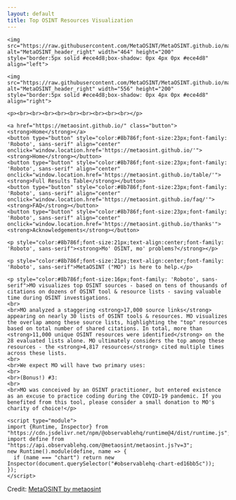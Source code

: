 ```yaml
---
layout: default
title: Top OSINT Resources Visualization
---
```


   <style>
    .button {
      background-color: white
      border: initial
      color: #8b786f;
      font-size: 23px;
      cursor: pointer;
      font-family: 'Roboto', sans-serif;
    }
  </style>

  <body style="margin-right:125px;margin-left:125px">
  
    <img src="https://raw.githubusercontent.com/MetaOSINT/MetaOSINT.github.io/main/header_left.PNG" alt="MetaOSINT_header_right" width="464" height="200" style="border:5px solid #ece4d8;box-shadow: 0px 4px 0px #ece4d8" align="left">

    <img src="https://raw.githubusercontent.com/MetaOSINT/MetaOSINT.github.io/main/header_right.PNG" alt="MetaOSINT_header_right" width="556" height="200" style="border:5px solid #ece4d8;box-shadow: 0px 4px 0px #ece4d8" align="right">
 
    <p><br><br><br><br><br><br><br><br><br></p>
  
    <a href="https://metaosint.github.io/" class="button"><strong>Home</strong></a>
    <button type="button" style="color:#8b786f;font-size:23px;font-family: 'Roboto', sans-serif" align="center" onclick="window.location.href='https://metaosint.github.io/'"><strong>Home</strong></button>
    <button type="button" style="color:#8b786f;font-size:23px;font-family: 'Roboto', sans-serif" align="center" onclick="window.location.href='https://metaosint.github.io/table/'"><strong>Full Results Table</strong></button>
    <button type="button" style="color:#8b786f;font-size:23px;font-family: 'Roboto', sans-serif" align="center" onclick="window.location.href='https://metaosint.github.io/faq/'"><strong>FAQ</strong></button>
    <button type="button" style="color:#8b786f;font-size:23px;font-family: 'Roboto', sans-serif" align="center" onclick="window.location.href='https://metaosint.github.io/thanks'"><strong>Acknowledgements</strong></button>

    <p style="color:#8b786f;font-size:21px;text-align:center;font-family: 'Roboto', sans-serif"><strong>Mo' OSINT, mo' problems?</strong></p>

    <p style="color:#8b786f;font-size:21px;text-align:center;font-family: 'Roboto', sans-serif">MetaOSINT ("MO") is here to help.</p>

    <p style="color:#8b786f;font-size:16px;font-family: 'Roboto', sans-serif">MO visualizes top OSINT sources - based on tens of thousands of citations on dozens of OSINT tool & resource lists - saving valuable time during OSINT investigations.
    <br>
    <br>MO analyzed a staggering <strong>17,000 source links</strong> appearing on nearly 30 lists of OSINT tools & resources. MO visualizes the overlap among these source lists, highlighting the "top" resources based on total number of shared citations. In total, more than <strong>11,000 unique OSINT resources were identified</strong> on the 28 evaluated lists alone. MO ultimately considers the top among these resources - the <strong>4,817 resources</strong> cited multiple times across these lists.
    <br>
    <br>We expect MO will have two primary uses:
    <br>
    <br>(Bonus!) #3:
    <br>
    <br>MO was conceived by an OSINT practitioner, but entered existence as an excuse to practice coding during the COVID-19 pandemic. If you benefited from this tool, please consider a small donation to MO's charity of choice!</p>

    <script type="module">
    import {Runtime, Inspector} from "https://cdn.jsdelivr.net/npm/@observablehq/runtime@4/dist/runtime.js";
    import define from "https://api.observablehq.com/@metaosint/metaosint.js?v=3";
    new Runtime().module(define, name => {
      if (name === "chart") return new Inspector(document.querySelector("#observablehq-chart-ed16bb5c"));
    });
    </script>

  </body>

<div id="observablehq-chart-ed16bb5c"></div>
<p>Credit: <a href="https://observablehq.com/@metaosint/metaosint">MetaOSINT by metaosint</a></p>
